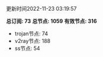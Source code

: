 更新时间2022-11-23 03:19:57

**总订阅: 73**
**总节点: 1059**
**有效节点: 316**
- trojan节点: 74
- v2ray节点: 188
- ss节点: 54
